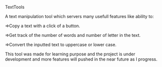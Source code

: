 TextTools

A text manipulation tool which servers many usefull features like ability to:

=>Copy a text with a click of a button.

=>Get track of the number of words and number of letter in the text.

=>Convert the inputted text to uppercase or lower case.

This tool was made for learning purpose and the project is under development and more features will pushed in the near future as I progress.
